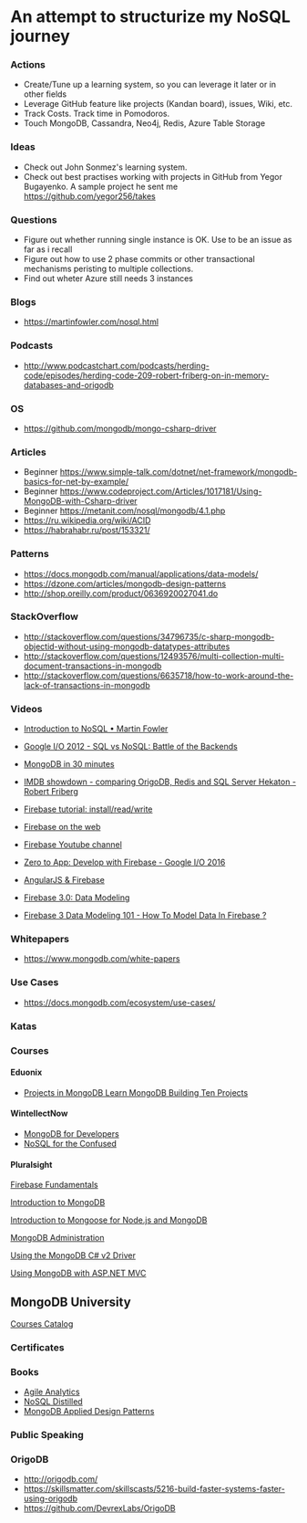 # An attempt to structurize my NoSQL journey


### Actions
- Create/Tune up a learning system, so you can leverage it later or in other fields
- Leverage GitHub feature like projects (Kandan board), issues, Wiki, etc.
- Track Costs. Track time in Pomodoros.
- Touch MongoDB, Cassandra, Neo4j, Redis, Azure Table Storage

### Ideas

- Check out John Sonmez's learning system. 
- Check out best practises working with projects in GitHub from Yegor Bugayenko. A sample project he sent me https://github.com/yegor256/takes

### Questions
- Figure out whether running single instance is OK. Use to be an issue as far as i recall
- Figure out how to use 2 phase commits or other transactional mechanisms peristing to multiple collections.
- Find out wheter Azure still needs 3 instances
### Blogs

- https://martinfowler.com/nosql.html

### Podcasts
- http://www.podcastchart.com/podcasts/herding-code/episodes/herding-code-209-robert-friberg-on-in-memory-databases-and-origodb

### OS

- https://github.com/mongodb/mongo-csharp-driver

### Articles
- Beginner https://www.simple-talk.com/dotnet/net-framework/mongodb-basics-for-net-by-example/ 
- Beginner https://www.codeproject.com/Articles/1017181/Using-MongoDB-with-Csharp-driver 
- Beginner https://metanit.com/nosql/mongodb/4.1.php
- https://ru.wikipedia.org/wiki/ACID
- https://habrahabr.ru/post/153321/

### Patterns 
- https://docs.mongodb.com/manual/applications/data-models/
- https://dzone.com/articles/mongodb-design-patterns
- http://shop.oreilly.com/product/0636920027041.do

### StackOverflow
- http://stackoverflow.com/questions/34796735/c-sharp-mongodb-objectid-without-using-mongodb-datatypes-attributes
- http://stackoverflow.com/questions/12493576/multi-collection-multi-document-transactions-in-mongodb
- http://stackoverflow.com/questions/6635718/how-to-work-around-the-lack-of-transactions-in-mongodb

### Videos
- [Introduction to NoSQL • Martin Fowler](https://www.youtube.com/watch?v=qI_g07C_Q5I)
- [Google I/O 2012 - SQL vs NoSQL: Battle of the Backends](https://www.youtube.com/watch?v=rRoy6I4gKWU)
- [MongoDB in 30 minutes](https://www.youtube.com/watch?v=pWbMrx5rVBE)
- [IMDB showdown - comparing OrigoDB, Redis and SQL Server Hekaton - Robert Friberg](https://vimeo.com/131196774)
- [Firebase tutorial: install/read/write](https://www.youtube.com/watch?v=1O0fR3kazMA)
- [Firebase on the web](https://www.youtube.com/watch?v=hb85pYZSJaI&list=PLl-K7zZEsYLmnJ_FpMOZgyg6XcIGBu2OX)

- [Firebase Youtube channel](https://www.youtube.com/channel/UCP4bf6IHJJQehibu6ai__cg)
- [Zero to App: Develop with Firebase - Google I/O 2016](https://www.youtube.com/watch?v=xAsvwy1-oxE)
- [AngularJS & Firebase](https://www.youtube.com/watch?v=wkhClyW5uMc)
- [Firebase 3.0: Data Modeling](https://www.youtube.com/watch?v=4vnoPtSg4uU)
- [Firebase 3 Data Modeling 101 - How To Model Data In Firebase ?](https://www.youtube.com/watch?v=8BTh9hZ3Hs8)



### Whitepapers
- https://www.mongodb.com/white-papers

### Use Cases
- https://docs.mongodb.com/ecosystem/use-cases/

### Katas

### Courses

#### Eduonix
- [Projects in MongoDB Learn MongoDB Building Ten Projects](https://www.eduonix.com/courses/Web-Development/Projects-in-MongoDB-Learn-MongoDB-Building-Ten-Projects)

#### WintellectNow

- [MongoDB for Developers](https://www.wintellectnow.com/Videos/Watch?videoId=mongodb-for-developers)
- [NoSQL for the Confused](https://www.wintellectnow.com/Videos/Watch?videoId=nosql-for-the-confused)

#### Pluralsight

[Firebase Fundamentals](https://app.pluralsight.com/library/courses/firebase-fundamentals/table-of-contents)

[Introduction to MongoDB](https://app.pluralsight.com/library/courses/mongodb-introduction/table-of-contents)

[Introduction to Mongoose for Node.js and MongoDB](https://app.pluralsight.com/library/courses/mongoose-for-nodejs-mongodb/table-of-contents)

[MongoDB Administration](https://app.pluralsight.com/library/courses/mongodb-administration/table-of-contents)

[Using the MongoDB C# v2 Driver](https://app.pluralsight.com/library/courses/mongo-db-csharp-v2-driver/table-of-contents)

[Using MongoDB with ASP.NET MVC](https://app.pluralsight.com/library/courses/using-mongodb-aspdotnet-mvc/table-of-contents)

## MongoDB University

[Courses Catalog](https://university.mongodb.com/courses/catalog)

### Certificates


### Books

- [Agile Analytics](http://www.informit.com/articles/article.aspx?p=1743274)
- [NoSQL Distilled](https://martinfowler.com/books/nosql.html)
- [MongoDB Applied Design Patterns](http://shop.oreilly.com/product/0636920027041.do)

### Public Speaking


### OrigoDB

- http://origodb.com/
- https://skillsmatter.com/skillscasts/5216-build-faster-systems-faster-using-origodb
- https://github.com/DevrexLabs/OrigoDB


